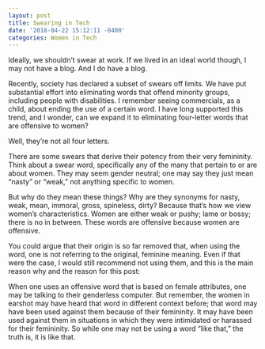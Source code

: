 ```yaml
---
layout: post
title: Swearing in Tech
date: '2018-04-22 15:12:11 -0400'
categories: Women in Tech
---
```

Ideally, we shouldn’t swear at work. If we lived in an ideal world though, I may not have a blog. And I do have a blog.

Recently, society has declared a subset of swears off limits. We have put substantial effort into eliminating words that offend minority groups, including people with disabilities. I remember seeing commercials, as a child, about ending the use of a certain word. I have long supported this trend, and I wonder, can we expand it to eliminating four-letter words that are offensive to women?

Well, they’re not all four letters. 

There are some swears that derive their potency from their very femininity. Think about a swear word, specifically any of the many that pertain to or are about women. They may seem gender neutral; one may say they just mean “nasty” or “weak,” not anything specific to women. 

But why do they mean these things? Why are they synonyms for nasty, weak, mean, immoral, gross, spineless, dirty? Because that’s how we view women’s characteristics. Women are either weak or pushy; lame or bossy; there is no in between. These words are offensive because women are offensive.

You could argue that their origin is so far removed that, when using the word, one is not referring to the original, feminine meaning. Even if that were the case, I would still recommend not using them, and this is the main reason why and the reason for this post:

When one uses an offensive word that is based on female attributes, one may be talking to their genderless computer. But remember, the women in earshot may have heard that word in different context before; that word may have been used against them because of their femininity. It may have been used against them in situations in which they were intimidated or harassed for their femininity. So while one may not be using a word “like that,” the truth is, it is like that. 
